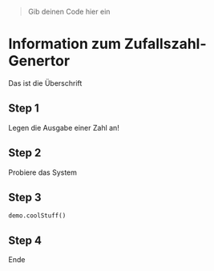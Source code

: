 > Gib deinen Code hier ein
# Information zum Zufallszahl-Genertor
Das ist die Überschrift
## Step 1
Legen die Ausgabe einer Zahl an!

## Step 2
Probiere das System

## Step 3
```blocks
demo.coolStuff()
```
## Step 4
Ende


